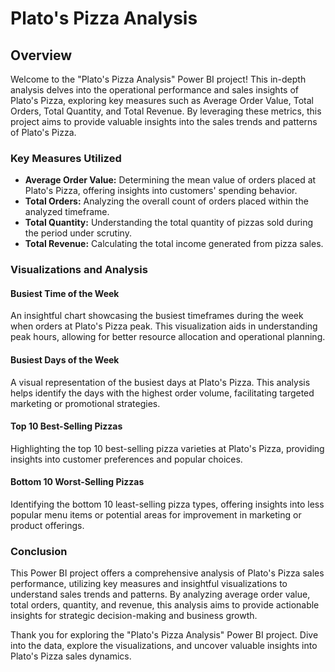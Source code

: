 # Plato's Pizza Analysis

## Overview

Welcome to the "Plato's Pizza Analysis" Power BI project! This in-depth analysis delves into the operational performance and sales insights of Plato's Pizza, exploring key measures such as Average Order Value, Total Orders, Total Quantity, and Total Revenue. By leveraging these metrics, this project aims to provide valuable insights into the sales trends and patterns of Plato's Pizza.

### Key Measures Utilized

- **Average Order Value:** Determining the mean value of orders placed at Plato's Pizza, offering insights into customers' spending behavior.
- **Total Orders:** Analyzing the overall count of orders placed within the analyzed timeframe.
- **Total Quantity:** Understanding the total quantity of pizzas sold during the period under scrutiny.
- **Total Revenue:** Calculating the total income generated from pizza sales.

### Visualizations and Analysis

#### Busiest Time of the Week
An insightful chart showcasing the busiest timeframes during the week when orders at Plato's Pizza peak. This visualization aids in understanding peak hours, allowing for better resource allocation and operational planning.

#### Busiest Days of the Week
A visual representation of the busiest days at Plato's Pizza. This analysis helps identify the days with the highest order volume, facilitating targeted marketing or promotional strategies.

#### Top 10 Best-Selling Pizzas
Highlighting the top 10 best-selling pizza varieties at Plato's Pizza, providing insights into customer preferences and popular choices.

#### Bottom 10 Worst-Selling Pizzas
Identifying the bottom 10 least-selling pizza types, offering insights into less popular menu items or potential areas for improvement in marketing or product offerings.

### Conclusion

This Power BI project offers a comprehensive analysis of Plato's Pizza sales performance, utilizing key measures and insightful visualizations to understand sales trends and patterns. By analyzing average order value, total orders, quantity, and revenue, this analysis aims to provide actionable insights for strategic decision-making and business growth.

Thank you for exploring the "Plato's Pizza Analysis" Power BI project. Dive into the data, explore the visualizations, and uncover valuable insights into Plato's Pizza sales dynamics.
